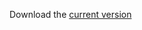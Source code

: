 <!-- 
.. title: Curriculum Vitae
.. slug: cv
.. date: 2013/01/22 10:30:00
.. tags: 
.. link: 
.. description: Curriculum Vitae of Jeffrey Arnold
-->

Download the [current version](https://s3.amazonaws.com/docs.jrnold.me/curriculum_vitae/Jeffrey_Arnold_CV_20130416.pdf)

